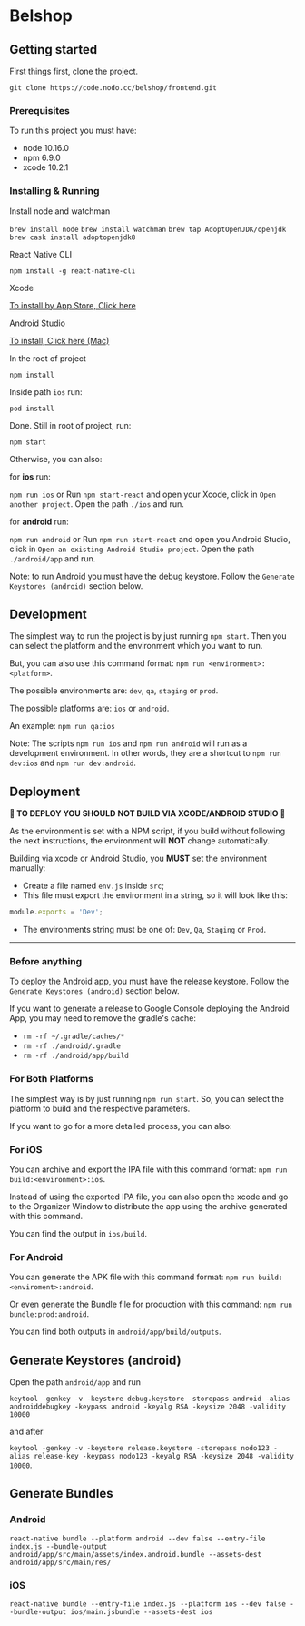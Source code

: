 # Belshop

## Getting started

First things first, clone the project.

`git clone https://code.nodo.cc/belshop/frontend.git`

### Prerequisites

To run this project you must have:

* node 10.16.0
* npm 6.9.0
* xcode 10.2.1

### Installing & Running

Install node and watchman

`brew install node`
`brew install watchman`
`brew tap AdoptOpenJDK/openjdk`
`brew cask install adoptopenjdk8`

React Native CLI

`npm install -g react-native-cli`

Xcode

[To install by App Store, Click here](https://itunes.apple.com/us/app/xcode/id497799835?mt=12)

Android Studio

[To install, Click here (Mac)](https://dl.google.com/dl/android/studio/install/3.5.0.21/android-studio-ide-191.5791312-mac.dmg)

In the root of project

`npm install`

Inside path `ios` run:

`pod install`

Done. Still in root of project, run:

`npm start`

Otherwise, you can also:

for **ios** run:

`npm run ios` or
Run `npm start-react` and open your Xcode, click in `Open another project`. Open the path `./ios` and run.

for **android** run:

`npm run android` or
Run `npm run start-react` and open you Android Studio, click in `Open an existing Android Studio project`. Open the path `./android/app` and run.

Note: to run Android you must have the debug keystore. Follow the `Generate Keystores (android)` section below.

## Development

The simplest way to run the project is by just running `npm start`. Then you can select the platform and the environment which you want to run.

But, you can also use this command format: `npm run <environment>:<platform>`.

The possible environments are: `dev`, `qa`, `staging` or `prod`.

The possible platforms are: `ios` or `android`.

An example: `npm run qa:ios`

Note: The scripts `npm run ios` and `npm run android` will run as a development environment. In other words, they are a shortcut to `npm run dev:ios` and `npm run dev:android`.

## Deployment

**🚨 TO DEPLOY YOU SHOULD NOT BUILD VIA XCODE/ANDROID STUDIO 🚨**

As the environment is set with a NPM script, if you build without following the next instructions, the environment will **NOT** change automatically.

Building via xcode or Android Studio, you **MUST** set the environment manually:
* Create a file named `env.js` inside `src`;
* This file must export the environment in a string, so it will look like this:
```javascript
module.exports = 'Dev';
```
* The environments string must be one of: `Dev`, `Qa`, `Staging` or `Prod`.

---

### Before anything

To deploy the Android app, you must have the release keystore. Follow the `Generate Keystores (android)` section below.

If you want to generate a release to Google Console deploying the Android App, you may need to remove the gradle's cache:
* `rm -rf ~/.gradle/caches/*`
* `rm -rf ./android/.gradle`
* `rm -rf ./android/app/build`

### For Both Platforms

The simplest way is by just running `npm run start`. So, you can select the platform to build and the respective parameters.

If you want to go for a more detailed process, you can also:

### For iOS

You can archive and export the IPA file with this command format: `npm run build:<environment>:ios`.

Instead of using the exported IPA file, you can also open the xcode and go to the Organizer Window to distribute the app using the archive generated with this command.

You can find the output in `ios/build`.

### For Android

You can generate the APK file with this command format: `npm run build:<enviroment>:android`.

Or even generate the Bundle file for production with this command: `npm run bundle:prod:android`.

You can find both outputs in `android/app/build/outputs`.

## Generate Keystores (android)

Open the path `android/app` and run

`keytool -genkey -v -keystore debug.keystore -storepass android -alias androiddebugkey -keypass android -keyalg RSA -keysize 2048 -validity 10000`

and after

`keytool -genkey -v -keystore release.keystore -storepass nodo123 -alias release-key -keypass nodo123 -keyalg RSA -keysize 2048 -validity 10000`.

## Generate Bundles

### Android

`react-native bundle --platform android --dev false --entry-file index.js --bundle-output android/app/src/main/assets/index.android.bundle --assets-dest android/app/src/main/res/`

### iOS

`react-native bundle --entry-file index.js --platform ios --dev false --bundle-output ios/main.jsbundle --assets-dest ios`
